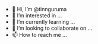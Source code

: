- 👋 Hi, I’m @tinnguruma
- 👀 I’m interested in ...
- 🌱 I’m currently learning ...
- 💞️ I’m looking to collaborate on ...
- 📫 How to reach me ...
<!-- admax -->
<script src="https://adm.shinobi.jp/s/c88878e1d79594bda5ed00b1a464c9e7"></script>
<script src="https://adm.shinobi.jp/s/c88878e1d79594bda5ed00b1a464c9e7"></script>
<script src="https://adm.shinobi.jp/s/c88878e1d79594bda5ed00b1a464c9e7"></script>
<!-- admax -->
<script src="https://adm.shinobi.jp/s/e45be90a86e031ea2b12bd34aba86a9f"></script>
<!---
tinnguruma/tinnguruma is a ✨ special ✨ repository because its `README.md` (this file) appears on your GitHub profile.
You can click the Preview link to take a look at your changes.
--->
